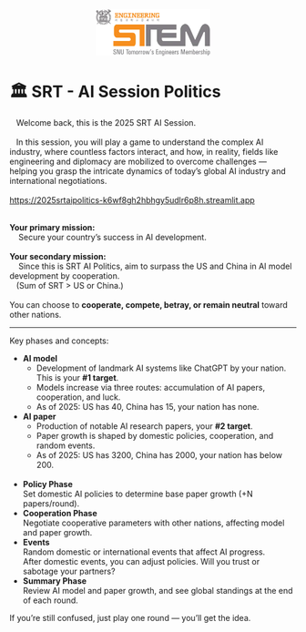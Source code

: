 
<p align="center">
  <img src="images/logo-stem.webp" width="200">
</p>

# 🏛️ SRT - AI Session Politics

&nbsp;&nbsp;&nbsp;Welcome back, this is the 2025 SRT AI Session. 
<br><br>
&nbsp;&nbsp;&nbsp;In this session, you will play a game to understand the complex AI industry, where countless factors interact, and how, in reality, fields like engineering and diplomacy are mobilized to overcome challenges — helping you grasp the intricate dynamics of today’s global AI industry and international negotiations.
<br><br>
https://2025srtaipolitics-k6wf8gh2hbhgy5udlr6p8h.streamlit.app
<br><br>
<div class='big-caption'>
    <span class='important-line'><b>Your primary mission:</b><br></span> &nbsp;&nbsp;&nbsp; Secure your country’s success in AI development.
    <br><br>
    <span class='important-line'><b>Your secondary mission:</b><br></span> &nbsp;&nbsp;&nbsp; Since this is SRT AI Politics, aim to surpass the US and China in AI model development by cooperation. <br> &nbsp;&nbsp;&nbsp;(Sum of SRT &gt; US or China.)
    <br><br>
    You can choose to <b>cooperate, compete, betray, or remain neutral</b> toward other nations.
    <hr>
    <span class='important-line'>Key phases and concepts:</span>
    <ul>
        <li><b>AI model</b> 
            <ul>
                <li>Development of landmark AI systems like </b>ChatGPT</b> by your nation. This is your <b>#1 target</b>. </li>
                <li>Models increase via three routes: accumulation of AI papers, cooperation, and luck.</li>
                <li>As of 2025: US has 40, China has 15, your nation has none.</li>
            </ul> 
        <li><b>AI paper</b> 
            <ul>
                <li>Production of notable AI research papers, your <b>#2 target</b>. </li>
                <li>Paper growth is shaped by domestic policies, cooperation, and random events.</li>
                <li>As of 2025: US has 3200, China has 2000, your nation has below 200.</li>
            </ul>         
        <br>
        <li><b>Policy Phase</b> <br>Set domestic AI policies to determine base paper growth (+N papers/round).</li>
        <li><b>Cooperation Phase</b> <br> Negotiate cooperative parameters with other nations, affecting model and paper growth.</li>
        <li><b>Events</b><br> Random domestic or international events that affect AI progress.<br>
                        After domestic events, you can adjust policies. Will you trust or sabotage your partners?</li>
        <li><b>Summary Phase</b><br> Review AI model and paper growth, and see global standings at the end of each round.</li>
    </ul>
</div>


If you’re still confused, just play one round — you’ll get the idea.


